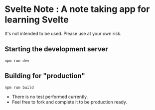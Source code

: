 # Svelte Note : A note taking app for learning Svelte

It's not intended to be used. Please use at your own risk.

## Starting the development server

`npm run dev`

## Building for "production"

`npm run build`


- There is no test performed currently.
- Feel free to fork and complete it to be production ready.